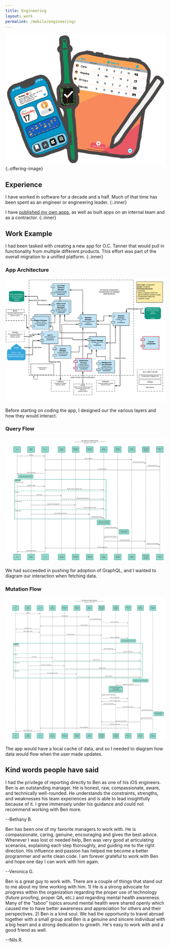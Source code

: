 ```yaml
---
title: Engineering
layout: work
permalink: /mobile/engineering/
---
```


![Engineering](/assets/images/mobile-hover.png){:.offering-image}

## Experience

I have worked in software for a decade and a half. Much of that time has been spent as an engineer or engineering leader.
{:.inner}

I have [published my own apps](/apps/), as well as built apps on an internal team and as a contractor.
{:.inner}


## Work Example

I had been tasked with creating a new app for O.C. Tanner that would pull in functionality from multiple different products. This effort was part of the overall migration to a unified platform.
{:.inner}

<div class="entries-grid">
    <div class="entry">
        <h3 class="entry-title">App Architecture</h3>
        <img src="/assets/images/architecture-diagram.png" class="entry-image" alt="Architecture diagram">
        <p class="entry-excerpt">Before starting on coding the app, I designed our the various layers and how they would interact.</p>
    </div>
    <div class="entry">
        <h3 class="entry-title">Query Flow</h3>
        <img src="/assets/images/architecture-query-uml-diagram.png" class="entry-image" alt="Query UML Flow Diagram">
        <p class="entry-excerpt">We had succeeded in pushing for adoption of GraphQL, and I wanted to diagram our interaction when fetching data.</p>
    </div>
    <div class="entry">
        <h3 class="entry-title">Mutation Flow</h3>
        <img src="/assets/images/architecture-mutation-uml-diagram.png" class="entry-image" alt="Mutation UML Flow Diagram">
        <p class="entry-excerpt">The app would have a local cache of data, and so I needed to diagram how data would flow when the user made updates.</p>
    </div>
</div>


## Kind words people have said

<div class="entries-grid">
    <div class="entry">
        <p>I had the privilege of reporting directly to Ben as one of his iOS engineers. Ben is an outstanding manager. He is honest, raw, compassionate, aware, and technically well-rounded. He understands the constraints, strengths, and weaknesses his team experiences and is able to lead insightfully because of it. I grew immensely under his guidance and could not recommend working with Ben more. 
        </p>
        <p class="entry-meta">--Bethany B.</p>
    </div>
    <div class="entry">
        <p>Ben has been one of my favorite managers to work with. He is compassionate, caring, genuine, encouraging and gives the best advice. Whenever I was lost or needed help, Ben was very good at articulating scenarios, explaining each step thoroughly, and guiding me to the right direction. His influence and passion has helped me become a better programmer and write clean code. I am forever grateful to work with Ben and hope one day I can work with him again.</p>
        <p class="entry-meta">--Veronica G.</p>
    </div>
    <div class="entry">
        <p>Ben is a great guy to work with. There are a couple of things that stand out to me about my time working with him. 1) He is a strong advocate for progress within the organization regarding the proper use of technology (future proofing, proper QA, etc.) and regarding mental health awareness. Many of the "taboo" topics around mental health were shared openly which caused me to have better awareness and appreciation for others and their perspectives. 2) Ben is a kind soul. We had the opportunity to travel abroad together with a small group and Ben is a genuine and sincere individual with a big heart and a strong dedication to growth. He's easy to work with and a good friend as well.</p>
        <p class="entry-meta">--Nils R.</p>
    </div>        
</div>
